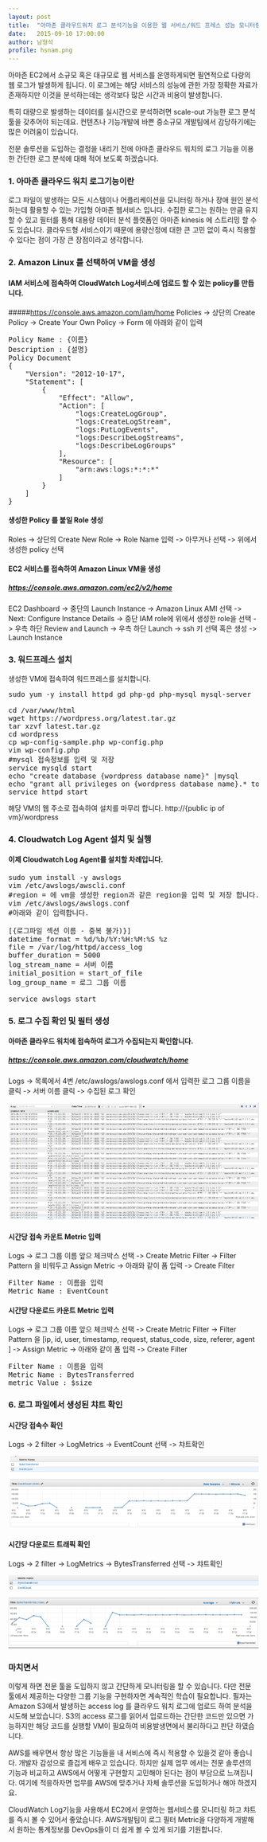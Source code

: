 ```yaml
---
layout: post
title:  "아마존 클라우드워치 로그 분석기능을 이용한 웹 서비스/워드 프레스 성능 모니터링/분석"
date:   2015-09-10 17:00:00
author: 남형석
profile: hsnam.png
---
```


아마존 EC2에서 소규모 혹은 대규모로 웹 서비스를 운영하게되면 필연적으로 다량의 웹 로그가 발생하게 됩니다. 
이 로그에는 해당 서비스의 성능에 관한 가장 정확한 자료가 존재하지만 이것을 분석하는데는 생각보다 많은 시간과 비용이 발생합니다. 

특히 대량으로 발생하는 데이터를 실시간으로 분석하려면 scale-out 가능한 로그 분석 툴을 갖추어야 되는데요. 
컨텐츠나 기능개발에 바쁜 중소규모 개발팀에서 감당하기에는 많은 어려움이 있습니다. 

전문 솔루션을 도입하는 결정을 내리기 전에 아마존 클라우드 워치의 로그 기능을 이용한 간단한 로그 분석에 대해 적어 보도록 하겠습니다.
 
### 1. 아마존 클라우드 워치 로그기능이란
로그 파일이 발생하는 모든 시스템이나 어플리케이션을 모니터링 하거나 장애 원인 분석하는데 활용할 수 있는 가입형 아마존 웹서비스 입니다. 수집한 로그는 원하는 만큼 유지할 수 있고 필터를 통해 대용량 데이터 분석 플랫폼인 아마존 kinesis 에 스트리밍 할 수 도 있습니다. 클라우드형 서비스이기 때문에 용량산정에 대한 큰 고민 없이 즉시 적용할 수 있다는 점이 가장 큰 장점이라고 생각합니다. 

### 2. Amazon Linux 를 선택하여 VM을 생성
#### IAM 서비스에 접속하여 CloudWatch Log서비스에 업로드 할 수 있는 policy를 만듭니다. 
#####https://console.aws.amazon.com/iam/home 
Policies -> 상단의 Create Policy -> Create Your Own Policy -> Form 에 아래와 같이 입력
<pre>
Policy Name : {이름}
Description : {설명}
Policy Document
{
    "Version": "2012-10-17",
    "Statement": [
        {
            "Effect": "Allow",
            "Action": [
                "logs:CreateLogGroup",
                "logs:CreateLogStream",
                "logs:PutLogEvents",
                "logs:DescribeLogStreams",
                "logs:DescribeLogGroups"
            ],
            "Resource": [
                "arn:aws:logs:*:*:*"
            ]
        }
    ]
}
</pre>

#### 생성한 Policy 를 붙일 Role 생성 
Roles -> 상단의 Create New Role -> Role Name 입력 -> 아무거나 선택 -> 위에서 생성한 policy 선택

#### EC2 서비스를 접속하여 Amazon Linux VM을 생성
##### https://console.aws.amazon.com/ec2/v2/home
EC2 Dashboard -> 중단의 Launch Instance -> Amazon Linux AMI 선택 -> Next: Configure Instance Details -> 중단 IAM role에 위에서 생성한 role을 선택 -> 우측 하단 Review and Launch -> 우측 하단 Launch -> ssh 키 선택 혹은 생성 -> Launch Instance


### 3. 워드프레스 설치
생성한 VM에 접속하여 워드프레스를 설치합니다.

<pre>
sudo yum -y install httpd gd php-gd php-mysql mysql-server

cd /var/www/html
wget https://wordpress.org/latest.tar.gz
tar xzvf latest.tar.gz
cd wordpress
cp wp-config-sample.php wp-config.php
vim wp-config.php 
#mysql 접속정보를 입력 및 저장
service mysqld start
echo "create database {wordpress database name}" |mysql 
echo "grant all privileges on {wordpress database name}.* to {wordpress database user}@localhost ideitified by '{wordpress database password}'" |mysql 
service httpd start
</pre>

해당 VM의 웹 주소로 접속하여 설치를 마무리 합니다.
http://{public ip of vm}/wordpress

### 4. Cloudwatch Log Agent 설치 및 실행
#### 이제 Cloudwatch Log Agent를 설치할 차례입니다. 
<pre>
sudo yum install -y awslogs
vim /etc/awslogs/awscli.conf
#region = 에 vm을 생성한 region과 같은 region을 입력 및 저장 합니다. 이것을 생략하면 N.Virginia 에 로그가 업로드 됩니다.
vim /etc/awslogs/awslogs.conf
#아래와 같이 입력합니다.

[{로그파일 섹션 이름 - 중복 불가)}]
datetime_format = %d/%b/%Y:%H:%M:%S %z
file = /var/log/httpd/access_log
buffer_duration = 5000
log_stream_name = 서버 이름
initial_position = start_of_file
log_group_name = 로그 그룹 이름

service awslogs start
</pre>

### 5. 로그 수집 확인 및 필터 생성
#### 아마존 클라우드 워치에 접속하여 로그가 수집되는지 확인합니다.
##### https://console.aws.amazon.com/cloudwatch/home
Logs -> 목록에서 4번 /etc/awslogs/awslogs.conf 에서 입력한 로그 그룹 이름을 클릭 -> 서버 이름 클릭 -> 수집된 로그 확인

![Cloud Watch Log](/assets/images/hsnam/01/2015-09-10-AWS-CloudWatch-LogViewer.PNG)

#### 시간당 접속 카운트 Metric 입력
Logs -> 로그 그룹 이름 앞으 체크박스 선택 -> Create Metric Filter -> Filter Pattern 을 비워두고 Assign Metric -> 아래와 같이 폼 입력 -> Create Filter
<pre>
Filter Name : 이름을 입력
Metric Name : EventCount 
</pre>
#### 시간당 다운로드 카운트 Metric 입력
Logs -> 로그 그룹 이름 앞으 체크박스 선택 -> Create Metric Filter -> Filter Pattern 을 [ip, id, user, timestamp, request, status_code, size, referer, agent ] -> Assign Metric -> 아래와 같이 폼 입력 -> Create Filter
<pre>
Filter Name : 이름을 입력
Metric Name : BytesTransferred
metric Value : $size
</pre> 
### 6. 로그 파일에서 생성된 챠트 확인
#### 시간당 접속수 확인
Logs -> 2 filter -> LogMetrics -> EventCount 선택 -> 챠트확인

![Cloud Watch Event Count](/assets/images/hsnam/01/2015-09-10-AWS-CloudWatch-EventCount.PNG)

#### 시간당 다운로드 트래픽 확인
Logs -> 2 filter -> LogMetrics -> BytesTransferred 선택 -> 챠트확인

![Cloud Watch Bytes Transferred](/assets/images/hsnam/01/2015-09-10-AWS-CloudWatch-BytesTransferred.PNG)

### 마치면서 
이렇게 하면 전문 툴을 도입하지 않고 간단하게 모니터링을 할 수 있습니다.
다만 전문 툴에서 제공하는 다양한 그룹 기능을 구현하자면 계속적인 학습이 필요합니다. 필자는 Amazon S3에서 발생하는 access log 를 클라우드 워치 로그에 업로드 하여 분석을 시도해 보았습니다. S3의 access 로그를 읽어서 업로드하는 간단한 코드만 있으면 가능하지만  해당 코드를 실행할 VM이 필요하여 비용발생면에서 불리하다고 판단 하였습니다. 

AWS를 배우면서 항상 많은 기능들을 내 서비스에 즉시 적용할 수 있을것 같아  좋습니다. 개발자 감성으로 즐겁게 배우고 있습니다. 하지만 실제 업무 에서는 전문 솔루션의 기능과 비교하고 AWS에서 어떻게 구현할지 고민해야 된다는 점이 부담으로 느껴집니다. 여기에 적응하자면 업무를 AWS에 맞추거나 자체 솔루션을 도입하거나 해야 하겠지요.

CloudWatch Log기능을 사용해서 EC2에서 운영하는 웹서비스를 모니터링 하고 챠트를 즉시 볼 수 있어서 좋았습니다. AWS개발팀이 로그 필터 Metric을 다양하게 개발해서 원하는 통계정보를 DevOps들이 더 쉽게 볼 수 있게 되기를 기원합니다.               